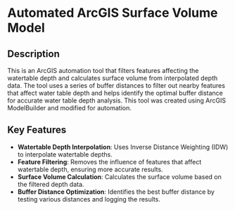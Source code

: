 # Automated ArcGIS Surface Volume Model

## Description

This is an ArcGIS automation tool that filters features affecting the watertable depth and calculates surface volume from interpolated depth data. The tool uses a series of buffer distances to filter out nearby features that affect water table depth and helps identify the optimal buffer distance for accurate water table depth analysis.
This tool was created using ArcGIS ModelBuilder and modified for automation.

## Key Features
- **Watertable Depth Interpolation**: Uses Inverse Distance Weighting (IDW) to interpolate watertable depths.
- **Feature Filtering**: Removes the influence of features that affect watertable depth, ensuring more accurate results.
- **Surface Volume Calculation**: Calculates the surface volume based on the filtered depth data.
- **Buffer Distance Optimization**: Identifies the best buffer distance by testing various distances and logging the results.

